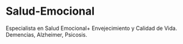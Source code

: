 # Salud-Emocional
Especialista en Salud Emocional+
Envejecimiento y Calidad de Vida. 
Demencias, Alzheimer, Psicosis.
